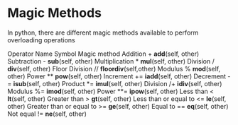 # Magic Methods
In python, there are different magic methods available to perform overloading operations

Operator Name	Symbol	Magic method
Addition	+	__add__(self, other)
Subtraction	-	__sub__(self, other)
Multiplication	*	__mul__(self, other)
Division	/	__div__(self, other)
Floor Division	//	__floordiv__(self,other)
Modulus	%	__mod__(self, other)
Power	**	__pow__(self, other)
Increment	+=	__iadd__(self, other)
Decrement	-=	__isub__(self, other)
Product	*=	__imul__(self, other)
Division	/+	__idiv__(self, other)
Modulus	%=	__imod__(self, other)
Power	**=	__ipow__(self, other)
Less than	<	__lt__(self, other)
Greater than	>	__gt__(self, other)
Less than or equal to	<=	__le__(self, other)
Greater than or equal to	>=	__ge__(self, other)
Equal to	==	__eq__(self, other)
Not equal	!=	__ne__(self, other)